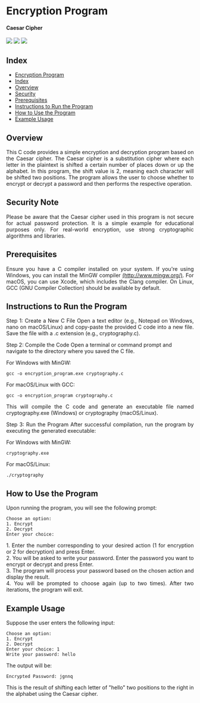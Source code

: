 # Encryption Program
#### Caesar Cipher
<p>
    <img src="https://img.shields.io/static/v1?label=&message=cryptography&color=blue&style=for-the-badge&logo=C"/>
    <img src="http://img.shields.io/static/v1?label=STATUS&message=completed&color=success&style=for-the-badge&"/>
    <img src="http://img.shields.io/static/v1?label=IDEA&message=INTELLIJ&color=bi=success&style=for-the-badge&"/>
</p>

## Index

* [Encryption Program](#Encryption-Program)
* [Index](#Index)
* [Overview](#Overview)
* [Security](#Security-Note)
* [Prerequisites](#Prerequisites)
* [Instructions to Run the Program](#Instructions-to-Run-the-Program)
* [How to Use the Program](#How-to-Use-the-Program)
* [Example Usage](#Example-Usage)

## Overview
<p style="text-align: justify">
  This C code provides a simple encryption and decryption program based on the Caesar cipher. The Caesar cipher is a substitution cipher where each letter in the plaintext is shifted a certain number of places down or up the alphabet. In this program, the shift value is 2, meaning each character will be shifted two positions. The program allows the user to choose whether to encrypt or decrypt a password and then performs the respective operation.
</p>

## Security Note
<p style="text-align: justify">
 Please be aware that the Caesar cipher used in this program is not secure for actual password protection. It is a simple example for educational purposes only. For real-world encryption, use strong cryptographic algorithms and libraries.
</p>


## Prerequisites

<p style="text-align: justify">
Ensure you have a C compiler installed on your system. If you're using Windows, you can install the MinGW compiler <a href="http://www.mingw.org/" target="_blank" >(http://www.mingw.org/)</a>. For macOS, you can use Xcode, which includes the Clang compiler. On Linux, GCC (GNU Compiler Collection) should be available by default.
</p>

## Instructions to Run the Program

<p style="text-align: justify">
Step 1: Create a New C File
Open a text editor (e.g., Notepad on Windows, nano on macOS/Linux) and copy-paste the provided C code into a new file. Save the file with a .c extension (e.g., cryptography.c).

Step 2: Compile the Code
Open a terminal or command prompt and navigate to the directory where you saved the C file.
</p>
For Windows with MinGW:

````
gcc -o encryption_program.exe cryptography.c
````
For macOS/Linux with GCC:
````
gcc -o encryption_program cryptography.c
````
<p style="text-align: justify">
This will compile the C code and generate an executable file named cryptography.exe (Windows) or cryptography (macOS/Linux).
</p>
<p style="text-align: justify">
Step 3: Run the Program
After successful compilation, run the program by executing the generated executable:
</p>
For Windows with MinGW:

````
cryptography.exe
````
For macOS/Linux:

````
./cryptography
````

## How to Use the Program
Upon running the program, you will see the following prompt:
````
Choose an option:
1. Encrypt
2. Decrypt
Enter your choice:
````
<p style="text-align: justify">
1. Enter the number corresponding to your desired action (1 for encryption or 2 for decryption) and press Enter.
<br>2. You will be asked to write your password. Enter the password you want to encrypt or decrypt and press Enter.
<br>3. The program will process your password based on the chosen action and display the result.
<br>4. You will be prompted to choose again (up to two times). After two iterations, the program will exit.
</p>

## Example Usage
Suppose the user enters the following input:
````
Choose an option:
1. Encrypt
2. Decrypt
Enter your choice: 1
Write your password: hello
````
The output will be:
````
Encrypted Password: jgnnq
````
<p style="text-align: justify">
This is the result of shifting each letter of "hello" two positions to the right in the alphabet using the Caesar cipher.
</p>